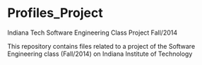 Profiles_Project
================

Indiana Tech Software Engineering Class Project Fall/2014

This repository contains files related to a project of the Software Engineering class (Fall/2014) on Indiana Institute of Technology  
